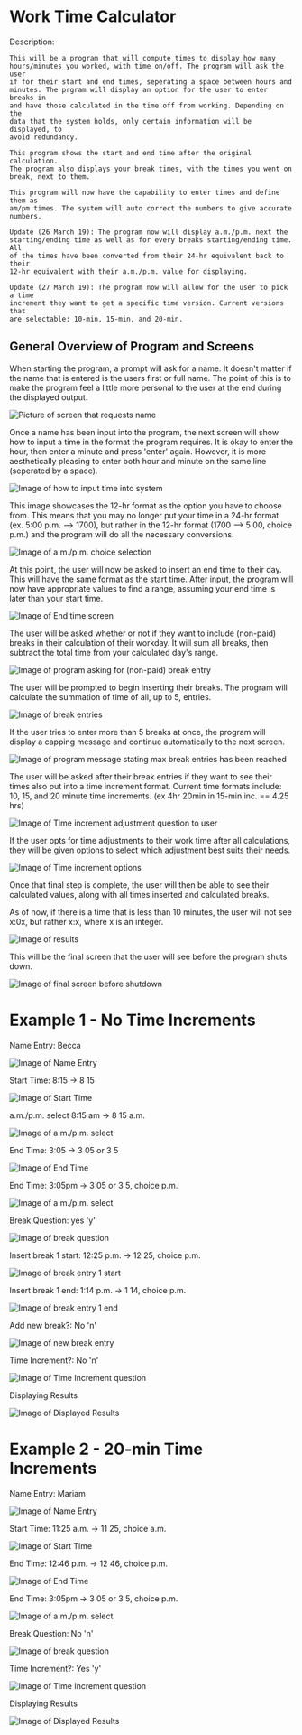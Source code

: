 # Work Time Calculator
<p>
    Description: <br>
    
    This will be a program that will compute times to display how many 
    hours/minutes you worked, with time on/off. The program will ask the user 
    if for their start and end times, seperating a space between hours and 
    minutes. The prgram will display an option for the user to enter breaks in 
    and have those calculated in the time off from working. Depending on the 
    data that the system holds, only certain information will be displayed, to 
    avoid redundancy.
    
    This program shows the start and end time after the original calculation. 
    The program also displays your break times, with the times you went on 
    break, next to them.
    
    This program will now have the capability to enter times and define them as
    am/pm times. The system will auto correct the numbers to give accurate
    numbers.
    
    Update (26 March 19): The program now will display a.m./p.m. next the
    starting/ending time as well as for every breaks starting/ending time. All
    of the times have been converted from their 24-hr equivalent back to their
    12-hr equivalent with their a.m./p.m. value for displaying.
    
    Update (27 March 19): The program now will allow for the user to pick a time
    increment they want to get a specific time version. Current versions that
    are selectable: 10-min, 15-min, and 20-min.
</p>

<h2>General Overview of Program and Screens</h2>

<!-- Demo Overview - Name Request -->
<p>
    When starting the program, a prompt will ask for a name. It 
    doesn't matter if the name that is entered is the users first or full name. 
    The point of this is to make the program feel a little more personal to the
    user at the end during the displayed output.
</p>

<!-- All images will not show up for the preview in Cloud 9, it is trusted they are in order by letter and the src link is correct -->
<img src = "/work_time_calculator_pictures/demo_of_what_screens_exist/wtc_a_ask_for_name_screen.png" title="Name Request" alt="Picture of screen that requests name">

<!-- Demo Overview - Time Entry Description -->
<p>
Once a name has been input into the program, the next screen will show how to
input a time in the format the program requires. It is okay to enter the hour, 
then enter a minute and press 'enter' again. However, it is more aesthetically 
pleasing to enter both hour and minute on the same line (seperated by a space).
</p>

<img src = "/work_time_calculator_pictures/demo_of_what_screens_exist/WTC_b_Description_of_how_to_enter_time.PNG" title="Time Entry Description" alt="Image of how to input time into system">

<!-- Demo Overview - am/pm choice -->
<p>
This image showcases the 12-hr format as the option you have to choose from. 
This means that you may no longer put your time in a 24-hr format (ex. 5:00 p.m.
--> 1700), but rather in the 12-hr format (1700 --> 5 00, choice p.m.) and the
program will do all the necessary conversions.
</p>

<img src = "/work_time_calculator_pictures/demo_of_what_screens_exist/WTC_c_am_pm_choice.PNG" title="a.m./p.m. choice selection" alt="Image of a.m./p.m. choice selection">

<!-- Demo Overview - End Time -->
<p>
At this point, the user will now be asked to insert an end time to their day.
This will have the same format as the start time. After input, the
program will now have appropriate values to find a range, assuming your end 
time is later than your start time.
</p>

<img src = "/work_time_calculator_pictures/demo_of_what_screens_exist/WTC_d_End_time_input.PNG" title="End time" alt="Image of End time screen">

<!-- Demo Overview - Break Insertion -->
<p>
The user will be asked whether or not if they want to include (non-paid) breaks 
in their calculation of their workday. It will sum all breaks, then subtract the
total time from your calculated day's range.
</p>

<img src = "/work_time_calculator_pictures/demo_of_what_screens_exist/WTC_e_ask_about_breaks_screen.PNG" title="Asking user if there are non-paid breaks that need to be calculated" alt="Image of program asking for (non-paid) break entry">

<!-- Demo Overview - Break Entry -->
<p>
The user will be prompted to begin inserting their breaks. The program will 
calculate the summation of time of all, up to 5, entries.
</p>

<img src = "/work_time_calculator_pictures/demo_of_what_screens_exist/WTC_f_break_screen_with_counter.PNG" title="Break Entry" alt="Image of break entries">

<!-- Demo Overview - Break Entry Max -->
<p>
If the user tries to enter more than 5 breaks at once, the program will display
a capping message and continue automatically to the next screen.
</p>

<img src = "/work_time_calculator_pictures/demo_of_what_screens_exist/WTC_g_break_screen_max_inputs.PNG" title="Break entry maximum" alt="Image of program message stating max break entries has been reached">

<!-- Demo Overview - Asking of Time Increments -->
<p>
The user will be asked after their break entries if they want to see their 
times also put into a time increment format. Current time formats include:
10, 15, and 20 minute time increments. (ex 4hr 20min in 15-min inc. == 4.25 hrs)
</p>

<img src = "/work_time_calculator_pictures/demo_of_what_screens_exist/WTC_h_Ask_Time_Increments_screen.PNG" title="Asking of user if they want time increment adjustments" alt="Image of Time increment adjustment question to user">

<!-- Demo Overview - Time Increments options -->
<p>
If the user opts for time adjustments to their work time after all calculations,
they will be given options to select which adjustment best suits their needs.
</p>

<img src = "/work_time_calculator_pictures/demo_of_what_screens_exist/WTC_i_Time_Increment_screen_choices.PNG" title="Allowing user to select between options of time adjustments" alt="Image of Time increment options">

<!-- Demo Overview - Displaying results -->
<p>
Once that final step is complete, the user will then be able to see their 
calculated values, along with all times inserted and calculated breaks.

As of now, if there is a time that is less than 10 minutes, the user will not
see x:0x, but rather x:x, where x is an integer.
</p>

<img src = "/work_time_calculator_pictures/demo_of_what_screens_exist/WTC_j_Output_Screen.PNG" title="Results displayed" alt="Image of results">

<!-- Demo Overview - End program -->
<p>
This will be the final screen that the user will see before the program shuts down.
</p>

<img src = "/work_time_calculator_pictures/demo_of_what_screens_exist/WTC_k_End_screen.PNG" title="Final screen before shutdown" alt="Image of final screen before shutdown">

<!-- Begin Example 1 -->
<h1>Example 1 - No Time Increments</h1>

<!-- Begin letter - a -->
<p>Name Entry: Becca</p>
<img src="/work_time_calculator_pictures/Example_1/E1_a.PNG" title="Name Entry: Becca" alt="Image of Name Entry">

<!-- Begin letter - b -->
<p>Start Time: 8:15 -> 8 15</p>
<img src="/work_time_calculator_pictures/Example_1/E1_b.PNG" title="Start Time: 8:15 -> 8 15" alt="Image of Start Time">

<!-- Begin letter - c -->
<p>a.m./p.m. select 8:15 am -> 8 15 a.m.</p>
<img src="/work_time_calculator_pictures/Example_1/E1_c.PNG" title="a.m./p.m. select 8:15 am -> 8 15 a.m." alt="Image of a.m./p.m. select">

<!-- Begin letter - d -->
<p>End Time: 3:05 -> 3 05 or 3 5</p>
<img src="/work_time_calculator_pictures/Example_1/E1_d.PNG" title="End Time: 3:05 -> 3 05 or 3 5" alt="Image of End Time">

<!-- Begin letter - e -->
<p>End Time: 3:05pm -> 3 05 or 3 5, choice p.m.</p>
<img src="/work_time_calculator_pictures/Example_1/E1_e.PNG" title="a.m./p.m. select 3:05 p.m. -> 3 05 p.m." alt="Image of a.m./p.m. select">

<!-- Begin letter - f -->
<p>Break Question: yes 'y'</p>
<img src="/work_time_calculator_pictures/Example_1/E1_f.PNG" title="Break Question: yes 'y'" alt="Image of break question">

<!-- Begin letter - g -->
<p>Insert break 1 start: 12:25 p.m. -> 12 25, choice p.m.</p>
<img src="/work_time_calculator_pictures/Example_1/E1_g.PNG" title="Insert break 1 start: 12:25 p.m. -> 12 25, choice p.m." alt="Image of break entry 1 start">

<!-- Begin letter - h -->
<p>Insert break 1 end: 1:14 p.m. -> 1 14, choice p.m.</p>
<img src="/work_time_calculator_pictures/Example_1/E1_h.PNG" title="Insert break 1 end: 1:14 p.m. -> 1 14, choice p.m." alt="Image of break entry 1 end">

<!-- Begin letter - i -->
<p>Add new break?: No 'n'</p>
<img src="/work_time_calculator_pictures/Example_1/E1_i.PNG" title="Add new break?: No 'n'" alt="Image of new break entry">

<!-- Begin letter - j -->
<p>Time Increment?: No 'n'</p>
<img src="/work_time_calculator_pictures/Example_1/E1_j.PNG" title="Time Increment?: No 'n'" alt="Image of Time Increment question">

<!-- Begin letter - k -->
<p>Displaying Results</p>
<img src="/work_time_calculator_pictures/Example_1/E1_k.PNG" title="Displaying Results" alt="Image of Displayed Results">

<!-- Begin Example 2 -->
<h1>Example 2 - 20-min Time Increments</h1>

<!-- Begin letter - a -->
<p>Name Entry: Mariam</p>
<img src="/work_time_calculator_pictures/Example_2/E2_a.PNG" title="Name Entry: Mariam" alt="Image of Name Entry">

<!-- Begin letter - b -->
<p>Start Time: 11:25 a.m. -> 11 25, choice a.m.</p>
<img src="/work_time_calculator_pictures/Example_2/E2_b.PNG" title="Start Time: 11:25 a.m. -> 11 25, choice a.m." alt="Image of Start Time">

<!-- Begin letter - c -->
<p>End Time: 12:46 p.m. -> 12 46, choice p.m.</p>
<img src="/work_time_calculator_pictures/Example_2/E2_c.PNG" title="End Time: 12:46 p.m. -> 12 46, choice p.m." alt="Image of End Time">

<!-- Begin letter - e -->
<p>End Time: 3:05pm -> 3 05 or 3 5, choice p.m.</p>
<img src="/work_time_calculator_pictures/Example_1/E1_e.PNG" title="a.m./p.m. select 3:05 p.m. -> 3 05 p.m." alt="Image of a.m./p.m. select">

<!-- Begin letter - d -->
<p>Break Question: No 'n'</p>
<img src="/work_time_calculator_pictures/Example_2/E2_d.PNG" title="Break Question: No 'n'" alt="Image of break question">

<!-- Begin letter - g --
<p>Insert break 1 start: 12:25 p.m. -> 12 25, choice p.m.</p>
<img src="/work_time_calculator_pictures/Example_1/E1_g.PNG" title="Insert break 1 start: 12:25 p.m. -> 12 25, choice p.m." alt="Image of break entry 1 start">

<!-- Begin letter - h --
<p>Insert break 1 end: 1:14 p.m. -> 1 14, choice p.m.</p>
<img src="/work_time_calculator_pictures/Example_1/E1_h.PNG" title="Insert break 1 end: 1:14 p.m. -> 1 14, choice p.m." alt="Image of break entry 1 end">

<!-- Begin letter - i --
<p>Add new break?: No 'n'</p>
<img src="/work_time_calculator_pictures/Example_1/E1_i.PNG" title="Add new break?: No 'n'" alt="Image of new break entry">

<!-- Begin letter - j -->
<p>Time Increment?: Yes 'y'</p>
<img src="/work_time_calculator_pictures/Example_2/E2_e.PNG" title="Time Increment?: Yes 'y'" alt="Image of Time Increment question">

<!-- Begin letter - k -->
<p>Displaying Results</p>
<img src="/work_time_calculator_pictures/Example_2/E2_f.PNG" title="Displaying Results" alt="Image of Displayed Results">